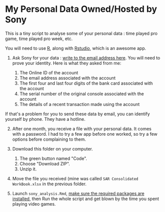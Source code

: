 # My Personal Data Owned/Hosted by Sony
This is a tiny script to analyse some of your personal data : time played pro game, time played pro week, etc.

You will need to use [R](https://cran.r-project.org/mirrors.html), along with [Rstudio](https://rstudio.com/products/rstudio/download/), which is an awesome app.

1. Ask Sony for your data : [write to the email address here](https://www.playstation.com/en-gb/legal/careers-privacy-notice/). You will need to prove your identity. Here is what they asked from me:

    1. The Online ID of the account
    2. The email address associated with the account
    3. The first four and last four digits of the bank card associated with the account
    4. The serial number of the original console associated with the account
    5. The details of a recent transaction made using the account

If that's a problem for you to send these data by email, you can identify yourself by phone. They have a hotline.

2. After one month, you receive a file with your personal data. It comes with a password. I had to try a few app before one worked, so try a few options before complaining to them.
3. Download this folder on your computer.

    1. The green button named "Code".
    2. Choose "Download ZIP".
    3. Unzip it.
    
3. Move the file you received (mine was called `SAR Consolidated WorkBook.xlsx` in the previous folder.
4. Launch `sony_analysis.Rmd`, [make sure the required packages are installed](http://web.cs.ucla.edu/~gulzar/rstudio/index.html), then Run the whole script and get blown by the time you spent playing video games.
